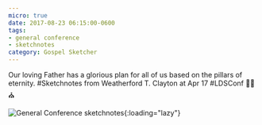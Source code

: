 ```yaml
---
micro: true
date: 2017-08-23 06:15:00-0600
tags:
- general conference
- sketchnotes
category: Gospel Sketcher
---
```


Our loving Father has a glorious plan for all of us based on the pillars of eternity. #Sketchnotes from Weatherford T. Clayton at Apr 17 #LDSConf ✍🏼⛪️

![General Conference sketchnotes](https://media.bennorris.org/images/gospelsketcher/uploads/2018/ef0b84331b.jpg){:loading="lazy"}
